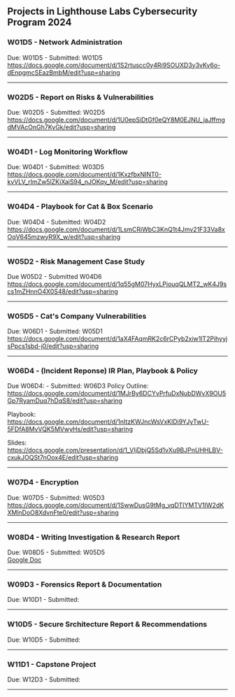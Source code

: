 ## Projects in Lighthouse Labs Cybersecurity Program 2024

### W01D5 - Network Administration
Due: W01D5 - Submitted: W01D5  
https://docs.google.com/document/d/1S2rtuscc0y4Ri9SOUXD3y3vKv6o-dEnpgmcSEazBmbM/edit?usp=sharing

---

### W02D5 - Report on Risks & Vulnerabilities
Due: W02D5 -  Submitted: W02D5   
https://docs.google.com/document/d/1U0epSiDtGf0eQY8M0EJNU_jaJffmgdMVAcOnGh7KyGk/edit?usp=sharing

---

### W04D1 - Log Monitoring Workflow
Due: W04D1 - Submitted: W03D5  
https://docs.google.com/document/d/1KxzfbxNINT0-kvVLV_rImZw5lZKiXajS94_nJOKqy_M/edit?usp=sharing

---

### W04D4 - Playbook for Cat & Box Scenario
Due: W04D4 - Submitted: W04D2  
https://docs.google.com/document/d/1LsmCRiWbC3KnQ1t4Jmv21F33Va8xOqV645mzwyR9X_w/edit?usp=sharing

---

### W05D2 - Risk Management Case Study
Due W05D2 - Submitted W04D6  
https://docs.google.com/document/d/1q55gM07HyxLPjouqQLMT2_wK4J9scs1mZHnnO4X0S48/edit?usp=sharing

---

### W05D5 - Cat's Company Vulnerabilities
Due: W06D1 - Submitted: W05D1  
https://docs.google.com/document/d/1aX4FAqmRK2c6rCPyb2xiw1lT2PihyyjsPpcs1sbd-j0/edit?usp=sharing 

---

### W06D4 - (Incident Reponse) IR Plan, Playbook & Policy

Due W06D4: - Submitted: W06D3
Policy Outline:  
https://docs.google.com/document/d/1MJrBy6DCYvPrfuDxNubDWvX9OU5Gp7RyamDuq7hDqS8/edit?usp=sharing

Playbook:  
https://docs.google.com/document/d/1nItzKWJncWsVxKlDi9YJyTwU-5FDfA8MvVQK5MVwyHs/edit?usp=sharing

Slides:  
https://docs.google.com/presentation/d/1_VIjDbjQ5Sd1vXu9BJPnUHHLBV-cxukJOQSt7nOox4E/edit?usp=sharing


---

### W07D4 - Encryption
Due: W07D5 - Submitted: W05D3    
https://docs.google.com/document/d/1SwwDusG9tMg_vqDTIYMTV1IW2dKXMlnDoO8XdvnFte0/edit?usp=sharing 

---

### W08D4 - Writing Investigation & Research Report
Due: W08D5 - Submitted: W05D5  
[Google Doc](https://docs.google.com/document/d/1N-R0sy7zCj4yw3DSRSMaq9H_aFEI3HSzoBAgmQ0bIIc/edit?usp=sharing)


---

### W09D3 - Forensics Report & Documentation
Due: W10D1 -  Submitted:

---

### W10D5 - Secure Srchitecture Report & Recommendations
Due: W10D5 - Submitted:

---

### W11D1 - Capstone Project 
Due: W12D3 - Submitted:

---